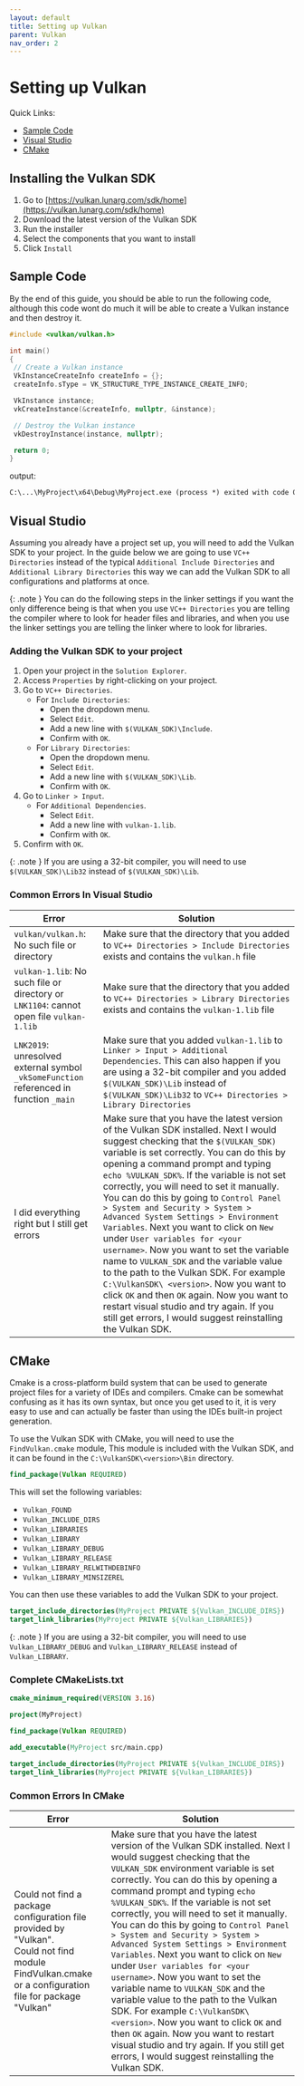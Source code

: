```yaml
---
layout: default
title: Setting up Vulkan
parent: Vulkan
nav_order: 2
---
```


# Setting up Vulkan

Quick Links:

- [Sample Code](#sample-code)
- [Visual Studio](#visual-studio)
- [CMake](#cmake)

## Installing the Vulkan SDK

1. Go to [https://vulkan.lunarg.com/sdk/home](https://vulkan.lunarg.com/sdk/home)
2. Download the latest version of the Vulkan SDK
3. Run the installer
4. Select the components that you want to install
5. Click `Install`

## Sample Code

By the end of this guide, you should be able to run the following code, although this code wont do much it will be able to create a Vulkan instance and then destroy it.

```cpp
#include <vulkan/vulkan.h>

int main()
{
 // Create a Vulkan instance
 VkInstanceCreateInfo createInfo = {};
 createInfo.sType = VK_STRUCTURE_TYPE_INSTANCE_CREATE_INFO;

 VkInstance instance;
 vkCreateInstance(&createInfo, nullptr, &instance);

 // Destroy the Vulkan instance
 vkDestroyInstance(instance, nullptr);

 return 0;
}

```

output:

```txt
C:\...\MyProject\x64\Debug\MyProject.exe (process *) exited with code 0.
```


## Visual Studio

Assuming you already have a project set up, you will need to add the Vulkan SDK to your project.
In the guide below we are going to use `VC++ Directories` instead of the typical `Additional Include Directories` and `Additional Library Directories` this way we can add the Vulkan SDK to all configurations and platforms at once.

{: .note }
You can do the following steps in the linker settings if you want the only difference being is that when you use `VC++ Directories` you are telling the compiler where to look for header files and libraries, and when you use the linker settings you are telling the linker where to look for libraries.

### Adding the Vulkan SDK to your project

1. Open your project in the `Solution Explorer`.
2. Access `Properties` by right-clicking on your project.
3. Go to `VC++ Directories`.
   - For `Include Directories`:
     - Open the dropdown menu.
     - Select `Edit`.
     - Add a new line with `$(VULKAN_SDK)\Include`.
     - Confirm with `OK`.
   - For `Library Directories`:
     - Open the dropdown menu.
     - Select `Edit`.
     - Add a new line with `$(VULKAN_SDK)\Lib`.
     - Confirm with `OK`.
4. Go to `Linker > Input`.
   - For `Additional Dependencies`.
     - Select `Edit`.
     - Add a new line with `vulkan-1.lib`.
     - Confirm with `OK`.
5. Confirm with `OK`.

{: .note }
If you are using a 32-bit compiler, you will need to use `$(VULKAN_SDK)\Lib32` instead of `$(VULKAN_SDK)\Lib`.

### Common Errors In Visual Studio

| Error | Solution |
| --- | --- |
| `vulkan/vulkan.h`: No such file or directory | Make sure that the directory that you added to `VC++ Directories > Include Directories` exists and contains the `vulkan.h` file|
| `vulkan-1.lib`: No such file or directory or `LNK1104`: cannot open file `vulkan-1.lib` | Make sure that the directory that you added to `VC++ Directories > Library Directories` exists and contains the `vulkan-1.lib` file |
| `LNK2019`: unresolved external symbol `_vkSomeFunction` referenced in function `_main` | Make sure that you added `vulkan-1.lib` to `Linker > Input > Additional Dependencies`. This can also happen if you are using a 32-bit compiler and you added `$(VULKAN_SDK)\Lib` instead of `$(VULKAN_SDK)\Lib32` to `VC++ Directories > Library Directories` |
| I did everything right but I still get errors | Make sure that you have the latest version of the Vulkan SDK installed. Next I would suggest checking that the `$(VULKAN_SDK)` variable is set correctly. You can do this by opening a command prompt and typing `echo %VULKAN_SDK%`. If the variable is not set correctly, you will need to set it manually. You can do this by going to `Control Panel > System and Security > System > Advanced System Settings > Environment Variables`. Next you want to click on `New` under `User variables for <your username>`. Now you want to set the variable name to `VULKAN_SDK` and the variable value to the path to the Vulkan SDK. For example `C:\VulkanSDK\ <version>`. Now you want to click `OK` and then `OK` again. Now you want to restart visual studio and try again. If you still get errors, I would suggest reinstalling the Vulkan SDK. |


## CMake

Cmake is a cross-platform build system that can be used to generate project files for a variety of IDEs and compilers.
Cmake can be somewhat confusing as it has its own syntax, but once you get used to it, it is very easy to use and can actually be faster than using the IDEs built-in project generation.

To use the Vulkan SDK with CMake, you will need to use the `FindVulkan.cmake` module, This module is included with the Vulkan SDK, and it can be found in the `C:\VulkanSDK\<version>\Bin` directory.

```cmake
find_package(Vulkan REQUIRED)
```

This will set the following variables:

- `Vulkan_FOUND`
- `Vulkan_INCLUDE_DIRS`
- `Vulkan_LIBRARIES`
- `Vulkan_LIBRARY`
- `Vulkan_LIBRARY_DEBUG`
- `Vulkan_LIBRARY_RELEASE`
- `Vulkan_LIBRARY_RELWITHDEBINFO`
- `Vulkan_LIBRARY_MINSIZEREL`

You can then use these variables to add the Vulkan SDK to your project.

```cmake
target_include_directories(MyProject PRIVATE ${Vulkan_INCLUDE_DIRS})
target_link_libraries(MyProject PRIVATE ${Vulkan_LIBRARIES})
```

{: .note }
If you are using a 32-bit compiler, you will need to use `Vulkan_LIBRARY_DEBUG` and `Vulkan_LIBRARY_RELEASE` instead of `Vulkan_LIBRARY`.

### Complete CMakeLists.txt

```cmake
cmake_minimum_required(VERSION 3.16)

project(MyProject)

find_package(Vulkan REQUIRED)

add_executable(MyProject src/main.cpp)

target_include_directories(MyProject PRIVATE ${Vulkan_INCLUDE_DIRS})
target_link_libraries(MyProject PRIVATE ${Vulkan_LIBRARIES})
```

### Common Errors In CMake

| Error | Solution |
| --- | --- |
| Could not find a package configuration file provided by "Vulkan". <br> Could not find module FindVulkan.cmake or a configuration file for package "Vulkan" | Make sure that you have the latest version of the Vulkan SDK installed. Next I would suggest checking that the `VULKAN_SDK` environment variable is set correctly. You can do this by opening a command prompt and typing `echo %VULKAN_SDK%`. If the variable is not set correctly, you will need to set it manually. You can do this by going to `Control Panel > System and Security > System > Advanced System Settings > Environment Variables`. Next you want to click on `New` under `User variables for <your username>`. Now you want to set the variable name to `VULKAN_SDK` and the variable value to the path to the Vulkan SDK. For example `C:\VulkanSDK\ <version>`. Now you want to click `OK` and then `OK` again. Now you want to restart visual studio and try again. If you still get errors, I would suggest reinstalling the Vulkan SDK. |
